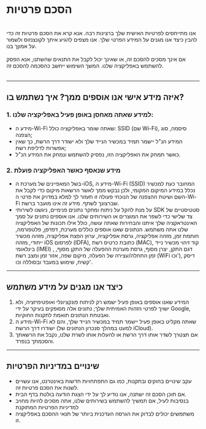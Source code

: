 # הסכם פרטיות
<br>
אנו מתייחסים לפרטיות האישית שלך ברצינות רבה. אנא קרא את הסכם פרטיות זה כדי להבין כיצד אנו מגנים על המידע הפרטי שלך. אנו מצפים להגיע איתך לקונצנזוס ולשמור על אמוןך בנו.
<br><br>אם אינך מסכים להסכם זה, או שאינך יכול לקבל את התנאים שהשתנו, אנא הפסק להשתמש באפליקציה שלנו. המשך השימוש ייחשב כהסכמה להסכם זה.
<br><br>

***

## איזה מידע אישי אנו אוספים ממך? איך נשתמש בו?
### 1. למידע שאתה מאחסן באופן פעיל באפליקציה שלנו:
   - מידע ה-Wi-Fi שאתה שומר באפליקציה כולל: SSID (שם Wi-Fi), סיסמה, סוג הצפנה;
   - המידע הנ"ל יישמר תמיד במכשיר הנייד שלך ולא ישודר דרך הרשת, כך שאין אפשרות לדליפת רשת;
   - כאשר תמחק את האפליקציה הזו, נפסיק להשתמש ונמחק את המידע הנ"ל.


### 2. מידע שנאסף כאשר האפליקציה פועלת
   - בשל המאפיינים של מערכת ה-iOS, מידע ה-Wi-Fi (SSID) המחובר כעת למכשיר נכלל במידע המיקום המקומי, ולכן נבקש ממך לאשר הרשאות מיקום כדי לקבל את השם ושיטת ההצפנה של הנוכחי פעולה זו תעזור לך למלא במדויק את פרטי ה-Wi-Fi שברצונך לשתף. מידע זה אינו מועבר ברשת.
   - על מנת להקל על ניתוח ומחקר נתונים פנימיים, ניגשנו לשירותי SDK סטטיסטיים של צד שלישי כדי לשפר את המוצרים או השירותים שלנו. אנו אוספים נתונים על סמך האינטראקציה שלך איתנו והבחירות שאתה עושה, כולל אילו תכונות של האפליקציה שלנו אתה משתמש. הנתונים שאנו אוספים כוללים מערכת, דפדפן, פלטפורמה, חותמת זמן, מזהה אפליקציה, גרסת אפליקציה, ערוץ הפצת אפליקציה, מזהה מכשיר ייחודי, מזהה iOS לפרסום (IDFA), כתובת כרטיס רשת (MAC), קוד זיהוי מכשיר נייד בינלאומי (IMEI) , דגם התקן, יצרן מסוף, גרסת מערכת ההפעלה של התקן מסוף, זמן התחלה/עצירה של הפעלה, מיקום שפה, אזור זמן ומצב רשת (WiFi וכו'), דיסק קשיח, שימוש במעבד ובסוללה וכו'.

 

***
## כיצד אנו מגנים על מידע משתמש
   1. המידע שאנו אוספים באופן פעיל ישמש רק לניתוח פונקציונלי ואופטימיזציה, ולא ישויך לפרטי הזהות האמיתית שלך; נתונים אלה מסופקים בעיקר על ידי Google, ואבטחת הנתונים תואמת לתקנות החוקיות.
   2. מידע ה-Wi-Fi שאתה מקליט באופן פעיל יישמר תמיד במכשיר הנייד שלך, והם לא ישודרו דרך הרשת (למעט במהלך סנכרון הנתונים של iCloud).
   3. אם תצטרך לשדר אותו דרך הרשת או להעלות אותו לשרת שלנו, נקבל את הרשאתך והסכמתך בנפרד.
***

## שינויים במדיניות הפרטיות
   - עקב שינויים בחוקים ובתקנות, כמו גם התפתחויות חדשות באינטרנט, אנו עשויים לשנות את הסכם פרטיות זה.
   - אם תוכן הסכם זה ישתנה, אנו נודיע לך על ידי הצגת הודעה בולטת בדף הבית.
   - בנסיבות לעיל, אם תמשיך להשתמש בשירותים שלנו, אתה מסכים להיות מחויב למדיניות הפרטיות המתוקנת
   - משתמשים יכולים לבדוק את הגרסה העדכנית ביותר של תנאי ההסכם באפליקציה זו.
